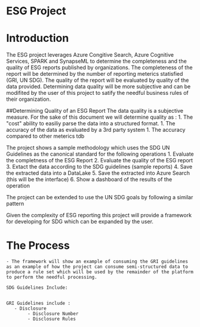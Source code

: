 # ESG Project

# Introduction

The ESG project leverages Azure Congitive Search, Azure Cognitive Services, SPARK and SynapseML to determine the completeness and the quality of ESG reports published by organizations. The completeness of the report will be determined by the number of reporting meterics statisfied (GRI, UN SDG). The quality of the report will be evaluated by quality of the data provided. Determining data quality will be more subjective and can be modifited by the user of this project to satify the needful business rules of their organization.

##Determining Quality of an ESG Report
        The data quality is a subjective measure. For the sake of this document we will determine quality as :
            1. The "cost" ability to easiliy parse the data into a structured format.
            1. The accuracy of the data as evaluated by a 3rd party system
            1. The accuracy compared to other meterics tdb

The project shows a sample methodology which uses the SDG UN Guidelines as the canonical standard for the following operations
    1. Evaluate the completness of the ESG Report
    2. Evaluate the quality of the ESG report
    3. Extact the data according to the SDG guidelines (sample reports)
    4. Save the extracted data into a DataLake
    5. Save the extracted into Azure Search (this will be the interface)
    6. Show a dashboard of the results of the operation

The project can be extended to use the UN SDG goals by following a similar pattern

Given the complexity of ESG reporting this project will provide a framework for developing for SDG which can be expanded by the user.

# The Process
    - The framework will show an example of consuming the GRI guidelines as an example of how the project can consume semi-structured data to produce a rule set which will be used by the remainder of the platform to perform the needful processing.

	SDG Guidelines Include:


    GRI Guidelines include :
       - Disclosure
            - Disclosure Number
            - Disclosure Rules




